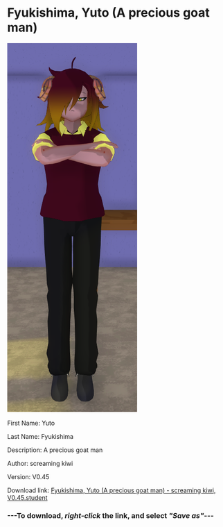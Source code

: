 # Fyukishima, Yuto (A precious goat man)

<img src = "https://raw.githubusercontent.com/Arbiter1223/Daigaku-Gurashi-Custom-Students/master/Students/Files/Fyukishima%2C%20Yuto%20(A%20precious%20goat%20man).png">

First Name: Yuto

Last Name: Fyukishima

Description: A precious goat man

Author: screaming kiwi

Version: V0.45

Download link: <a href="https://raw.githubusercontent.com/Arbiter1223/Daigaku-Gurashi-Custom-Students/master/Students/Files/Fyukishima%2C%20Yuto%20(A%20precious%20goat%20man)%20-%20screaming%20kiwi%2C%20V0.45.student">Fyukishima, Yuto (A precious goat man) - screaming kiwi, V0.45.student</a>

### ---**To download, _right-click_ the link, and select _"Save as"_**---
